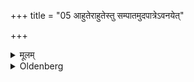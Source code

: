 +++
title = "05 आहुतेराहुतेस्तु सम्पातमुदपात्रेऽवनयेत्"

+++

<details><summary>मूलम्</summary>

आहुतेराहुतेस्तु सम्पातमुदपात्रेऽवनयेत् ५
</details>

<details><summary>Oldenberg</summary>

5. The remnants of each oblation he should pour into a water-pot.
</details>
